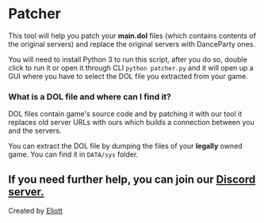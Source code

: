 # Patcher
This tool will help you patch your **main.dol** files (which contains contents of the original servers) and replace the original servers with DanceParty ones.

You will need to install Python 3 to run this script, after you do so, double click to run it or open it through CLI `python patcher.py` and it will open up a GUI where you have to select the DOL file you extracted from your game.

### What is a DOL file and where can I find it?
DOL files contain game's source code and by patching it with our tool it replaces old server URLs with ours which builds a connection between you and the servers.

You can extract the DOL file by dumping the files of your **legally** owned game. You can find it in `DATA/sys` folder.

If you need further help, you can join our [Discord server.](https://discord.gg/msKfjrqfCm)
----
Created by [Eliott](https://github.com/MZommer)

